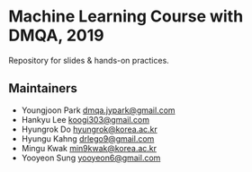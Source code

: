 # Machine Learning Course with DMQA, 2019
Repository for slides & hands-on practices.

## Maintainers
* Youngjoon Park <dmqa.jypark@gmail.com>
* Hankyu Lee <koogi303@gmail.com>
* Hyungrok Do <hyungrok@korea.ac.kr>
* Hyungu Kahng <drlego9@gmail.com>
* Mingu Kwak <min9kwak@korea.ac.kr>
* Yooyeon Sung <yooyeon6@gmail.com>